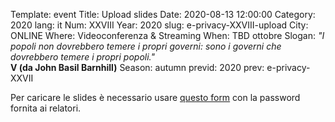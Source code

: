 Template: event
Title: Upload slides
Date: 2020-08-13 12:00:00
Category: 2020
lang: it
Num: XXVIII
Year: 2020
slug: e-privacy-XXVIII-upload
City: ONLINE
Where: Videoconferenza & Streaming
When: TBD ottobre
Slogan: <i>"I popoli non dovrebbero temere i propri governi: sono i governi che dovrebbero temere i propri popoli."</i><br/><b>V (da John Basil Barnhill)</b>
Season: autumn
previd: 2020
prev: e-privacy-XXVII


Per caricare le slides è necessario usare [questo form](https://script.google.com/macros/s/AKfycbxjlFugmqfoTdwzBaRxFwK600w7kNBGA1pnzZF97rXL3I5aMGc/exec) con la password fornita ai relatori.
